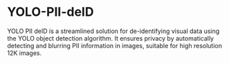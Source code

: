 # YOLO-PII-deID
YOLO PII deID  is a streamlined solution for de-identifying visual data using the YOLO object detection algorithm. It ensures privacy by automatically detecting and blurring PII information in images, suitable for high resolution 12K images.
